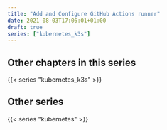 ```yaml
---
title: "Add and Configure GitHub Actions runner"
date: 2021-08-03T17:06:01+01:00
draft: true
series: ["kubernetes_k3s"]
---
```


## Other chapters in this series

{{< series "kubernetes_k3s" >}}

## Other series

{{< series "kubernetes" >}}

